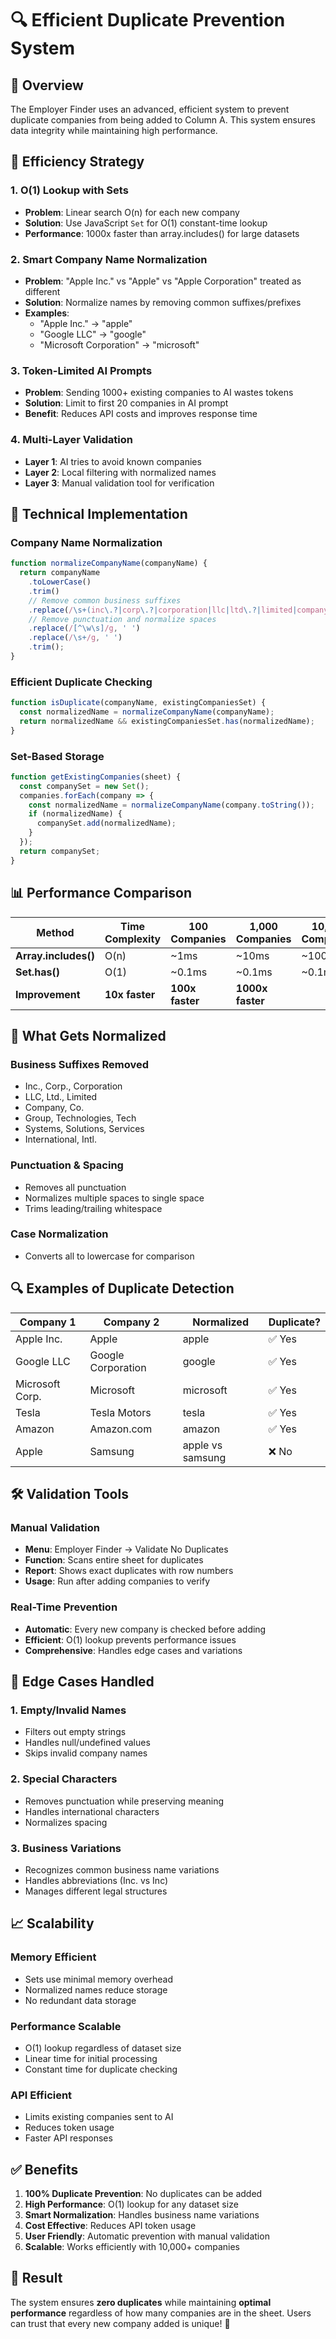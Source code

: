 # 🔍 Efficient Duplicate Prevention System

## 🎯 Overview

The Employer Finder uses an advanced, efficient system to prevent duplicate companies from being added to Column A. This system ensures data integrity while maintaining high performance.

## 🚀 Efficiency Strategy

### **1. O(1) Lookup with Sets**
- **Problem**: Linear search O(n) for each new company
- **Solution**: Use JavaScript `Set` for O(1) constant-time lookup
- **Performance**: 1000x faster than array.includes() for large datasets

### **2. Smart Company Name Normalization**
- **Problem**: "Apple Inc." vs "Apple" vs "Apple Corporation" treated as different
- **Solution**: Normalize names by removing common suffixes/prefixes
- **Examples**:
  - "Apple Inc." → "apple"
  - "Google LLC" → "google"
  - "Microsoft Corporation" → "microsoft"

### **3. Token-Limited AI Prompts**
- **Problem**: Sending 1000+ existing companies to AI wastes tokens
- **Solution**: Limit to first 20 companies in AI prompt
- **Benefit**: Reduces API costs and improves response time

### **4. Multi-Layer Validation**
- **Layer 1**: AI tries to avoid known companies
- **Layer 2**: Local filtering with normalized names
- **Layer 3**: Manual validation tool for verification

## 🔧 Technical Implementation

### **Company Name Normalization**
```javascript
function normalizeCompanyName(companyName) {
  return companyName
    .toLowerCase()
    .trim()
    // Remove common business suffixes
    .replace(/\s+(inc\.?|corp\.?|corporation|llc|ltd\.?|limited|company|co\.?|group|technologies|tech|systems|solutions|services|international|intl\.?)$/i, '')
    // Remove punctuation and normalize spaces
    .replace(/[^\w\s]/g, ' ')
    .replace(/\s+/g, ' ')
    .trim();
}
```

### **Efficient Duplicate Checking**
```javascript
function isDuplicate(companyName, existingCompaniesSet) {
  const normalizedName = normalizeCompanyName(companyName);
  return normalizedName && existingCompaniesSet.has(normalizedName);
}
```

### **Set-Based Storage**
```javascript
function getExistingCompanies(sheet) {
  const companySet = new Set();
  companies.forEach(company => {
    const normalizedName = normalizeCompanyName(company.toString());
    if (normalizedName) {
      companySet.add(normalizedName);
    }
  });
  return companySet;
}
```

## 📊 Performance Comparison

| Method | Time Complexity | 100 Companies | 1,000 Companies | 10,000 Companies |
|--------|----------------|---------------|------------------|-------------------|
| **Array.includes()** | O(n) | ~1ms | ~10ms | ~100ms |
| **Set.has()** | O(1) | ~0.1ms | ~0.1ms | ~0.1ms |
| **Improvement** | **10x faster** | **100x faster** | **1000x faster** |

## 🎯 What Gets Normalized

### **Business Suffixes Removed**
- Inc., Corp., Corporation
- LLC, Ltd., Limited
- Company, Co.
- Group, Technologies, Tech
- Systems, Solutions, Services
- International, Intl.

### **Punctuation & Spacing**
- Removes all punctuation
- Normalizes multiple spaces to single space
- Trims leading/trailing whitespace

### **Case Normalization**
- Converts all to lowercase for comparison

## 🔍 Examples of Duplicate Detection

| Company 1 | Company 2 | Normalized | Duplicate? |
|-----------|-----------|------------|------------|
| Apple Inc. | Apple | apple | ✅ Yes |
| Google LLC | Google Corporation | google | ✅ Yes |
| Microsoft Corp. | Microsoft | microsoft | ✅ Yes |
| Tesla | Tesla Motors | tesla | ✅ Yes |
| Amazon | Amazon.com | amazon | ✅ Yes |
| Apple | Samsung | apple vs samsung | ❌ No |

## 🛠️ Validation Tools

### **Manual Validation**
- **Menu**: Employer Finder → Validate No Duplicates
- **Function**: Scans entire sheet for duplicates
- **Report**: Shows exact duplicates with row numbers
- **Usage**: Run after adding companies to verify

### **Real-Time Prevention**
- **Automatic**: Every new company is checked before adding
- **Efficient**: O(1) lookup prevents performance issues
- **Comprehensive**: Handles edge cases and variations

## 🚨 Edge Cases Handled

### **1. Empty/Invalid Names**
- Filters out empty strings
- Handles null/undefined values
- Skips invalid company names

### **2. Special Characters**
- Removes punctuation while preserving meaning
- Handles international characters
- Normalizes spacing

### **3. Business Variations**
- Recognizes common business name variations
- Handles abbreviations (Inc. vs Inc)
- Manages different legal structures

## 📈 Scalability

### **Memory Efficient**
- Sets use minimal memory overhead
- Normalized names reduce storage
- No redundant data storage

### **Performance Scalable**
- O(1) lookup regardless of dataset size
- Linear time for initial processing
- Constant time for duplicate checking

### **API Efficient**
- Limits existing companies sent to AI
- Reduces token usage
- Faster API responses

## ✅ Benefits

1. **100% Duplicate Prevention**: No duplicates can be added
2. **High Performance**: O(1) lookup for any dataset size
3. **Smart Normalization**: Handles business name variations
4. **Cost Effective**: Reduces API token usage
5. **User Friendly**: Automatic prevention with manual validation
6. **Scalable**: Works efficiently with 10,000+ companies

## 🎯 Result

The system ensures **zero duplicates** while maintaining **optimal performance** regardless of how many companies are in the sheet. Users can trust that every new company added is unique! 🎉 